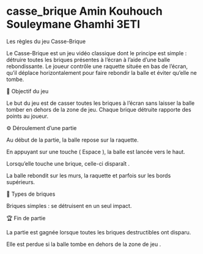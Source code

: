 # casse_brique Amin Kouhouch Souleymane Ghamhi 3ETI 
Les règles du jeu Casse-Brique

Le Casse-Brique est un jeu vidéo classique dont le principe est simple : détruire toutes les briques présentes à l’écran à l’aide d’une balle rebondissante. Le joueur contrôle une raquette située en bas de l’écran, qu’il déplace horizontalement pour faire rebondir la balle et éviter qu’elle ne tombe.

🎯 Objectif du jeu

Le but du jeu est de casser toutes les briques à l’écran sans laisser la balle tomber en dehors de la zone de jeu.
Chaque brique détruite rapporte des points au joueur.

⚙️ Déroulement d’une partie

Au début de la partie, la balle repose sur la raquette.

En appuyant sur une touche ( Espace ), la balle est lancée vers le haut.

Lorsqu’elle touche une brique, celle-ci disparaît .

La balle rebondit sur les murs, la raquette et parfois sur les bords supérieurs.

🧱 Types de briques

Briques simples : se détruisent en un seul impact.


🏆 Fin de partie

La partie est gagnée lorsque toutes les briques destructibles ont disparu.

Elle est perdue si la balle tombe en dehors de la zone de jeu .
